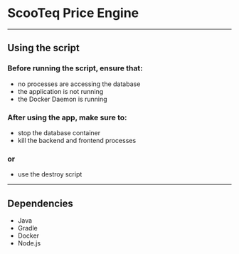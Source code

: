 # ScooTeq Price Engine

-----------

## Using the script

### Before running the script, ensure that:

- no processes are accessing the database
- the application is not running
- the Docker Daemon is running

### After using the app, make sure to:

- stop the database container
- kill the backend and frontend processes

### or

- use the destroy script

------------

## Dependencies

- Java
- Gradle
- Docker
- Node.js
